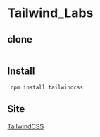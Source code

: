 # Tailwind_Labs

## clone
```

```

## Install
```
 npm install tailwindcss
```

## Site
[TailwindCSS](https://tailwindcss.com)
